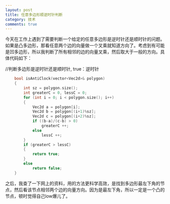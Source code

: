 ```yaml
---
layout: post
title: 任意多边形顺逆时针判断
category: 技术
comments: true
---
```


今天在工作上遇到了需要判断一个给定的任意多边形是逆时针还是顺时针的问题。
如果是凸多边形，那看任意两个边的向量做一个叉乘就知道方向了。考虑到有可能是凹多边形，所以我判断了所有相邻的边的向量叉乘，然后取大于一般的方向。具体代码如下：


//判断多边形是逆时针还是顺时针, true：逆时针

```c
	bool isAntiClock(vector<Vec2d>& polygon)
	{
		int sz = polygon.size();
		int greaterC = 0, lessC = 0;
		for (int i = 0; i < polygon.size(); i++)
		{
			Vec2d a = polygon[i];
			Vec2d b = polygon[(i+1)%sz];
			Vec2d c = polygon[(i+2)%sz];
			if ((b-a)/(c-b) > 0)
				greaterC ++;
			else
				lessC ++;
		}
		if (greaterC > lessC)
		{
			return true;
		}
		else
			return false;
	}
```
之后，我查了一下网上的资料，用的方法更科学高效，是找到多边形最左下角的节点，然后看该节点相邻两个边的向量方向。因为是最左下角，所以一定是一个凸的节点，顿时觉得自己low爆儿了。

